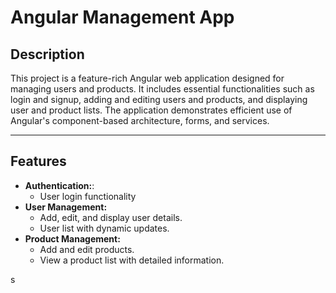 # Angular Management App
## Description
This project is a feature-rich Angular web application designed for managing users and products. It includes essential functionalities such as login and signup, adding and editing users and products, and displaying user and product lists. The application demonstrates efficient use of Angular's component-based architecture, forms, and services.

---
## Features
- **Authentication:**:
  - User login functionality
- **User Management:**
  - Add, edit, and display user details.
  - User list with dynamic updates.
- **Product Management:**
    - Add and edit products.
    - View a product list with detailed information.

s

